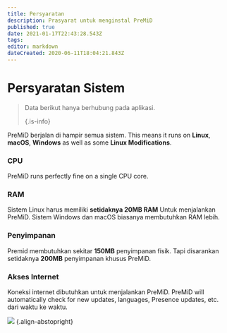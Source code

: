 ```yaml
---
title: Persyaratan
description: Prasyarat untuk menginstal PreMiD
published: true
date: 2021-01-17T22:43:28.543Z
tags:
editor: markdown
dateCreated: 2020-06-11T18:04:21.843Z
---
```


# Persyaratan Sistem

> Data berikut hanya berhubung pada aplikasi. 
> 
> {.is-info}

PreMiD berjalan di hampir semua sistem. This means it runs on **Linux**, **macOS**, **Windows** as well as some **Linux Modifications**.

### CPU
PreMiD runs perfectly fine on a single CPU core.

### RAM
Sistem Linux harus memiliki **setidaknya 20MB RAM** Untuk menjalankan PreMiD. Sistem Windows dan macOS biasanya membutuhkan RAM lebih.

### Penyimpanan
Premid membutuhkan sekitar **150MB** penyimpanan fisik. Tapi disarankan setidaknya **200MB** penyimpanan khusus PreMiD.

### Akses Internet
Koneksi internet dibutuhkan untuk menjalankan PreMiD. PreMiD will automatically check for new updates, languages, Presence updates, etc. dari waktu ke waktu.

![](https://a.icons8.com/ViUXyjOj/f4tFww/svg.svg) {.align-abstopright}